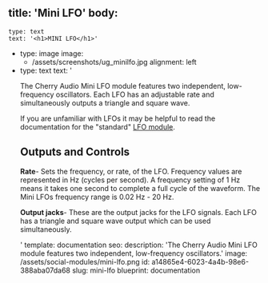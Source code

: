title: 'Mini LFO'
body:
  -
    type: text
    text: '<h1>MINI LFO</h1>'
  -
    type: image
    image:
      - /assets/screenshots/ug_minilfo.jpg
    alignment: left
  -
    type: text
    text: '<p>The Cherry Audio Mini LFO module features two independent, low-frequency oscillators. Each LFO has an adjustable rate and simultaneously outputs a triangle and square wave.</p><p>If you are unfamiliar with LFOs it may be helpful to read the documentation for the "standard" <a href="https://docs.cherryaudio.com/cherry-audio/voltage-modular/modules/lfo">LFO module</a>.</p><h2>Outputs and Controls</h2><p><strong>Rate</strong>- Sets the frequency, or rate, of the LFO. Frequency values are represented in Hz (cycles per second). A frequency setting of 1 Hz means it takes one second to complete a full cycle of the waveform. The Mini LFOs frequency range is 0.02 Hz - 20 Hz.</p><p><strong>Output jacks</strong>- These are the output jacks for the LFO signals. Each LFO has a triangle and square wave output which can be used simultaneously.</p>'
template: documentation
seo:
  description: 'The Cherry Audio Mini LFO module features two independent, low-frequency oscillators.'
  image: /assets/social-modules/mini-lfo.png
id: a14865e4-6023-4a4b-98e6-388aba07da68
slug: mini-lfo
blueprint: documentation
